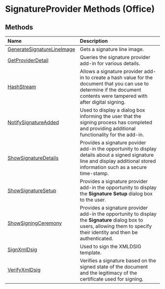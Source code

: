 
# SignatureProvider Methods (Office)

## Methods



|**Name**|**Description**|
|:-----|:-----|
| [GenerateSignatureLineImage](36430574-939a-4050-c7b1-ce738be334a2.md)|Gets a signature line image.|
| [GetProviderDetail](a8cc567e-be67-3a5e-d719-40da6d294fb4.md)|Queries the signature provider add-in for various details. |
| [HashStream](63f40d22-d49e-d6e8-80d0-7b5c19951b92.md)|Allows a signature provider add-in to create a hash value for the document that you can use to determine if the document contents were tampered with after digital signing.|
| [NotifySignatureAdded](07eb9589-ff67-e54f-9a83-966738c3df58.md)|Used to display a dialog box informing the user that the signing process has completed and providing additional functionality for the add-in.|
| [ShowSignatureDetails](ea334547-af85-6d80-75dc-ddee3ad3a2c7.md)|Provides a signature povider add-in the opportunity to display details about a signed signature line and display additional stored information such as a secure time-stamp.|
| [ShowSignatureSetup](458efe65-acb8-f329-7ca4-b0a316869c13.md)|Provides a signature provider add-in the opportunity to display the  **Signature Setup** dialog box to the user.|
| [ShowSigningCeremony](d098e755-2f64-4801-6b5c-ef36d721ee9c.md)|Provides a signature provider add-in the opportunity to display the  **Signature** dialog box to users, allowing them to specify their identity and then be authenticated.|
| [SignXmlDsig](d278f48f-4128-b8b1-f32d-d81ccbbf6771.md)|Used to sign the XMLDSIG template.|
| [VerifyXmlDsig](8b72f282-ace5-4b51-e90a-e2df79affcb1.md)|Verifies a signature based on the signed state of the document and the legitimacy of the certificate used for signing.|

